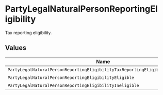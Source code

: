 # PartyLegalNaturalPersonReportingEligibility

Tax reporting eligibility.


## Values

| Name                                                                            | Value                                                                           |
| ------------------------------------------------------------------------------- | ------------------------------------------------------------------------------- |
| `PartyLegalNaturalPersonReportingEligibilityTaxReportingEligibilityUnspecified` | TAX_REPORTING_ELIGIBILITY_UNSPECIFIED                                           |
| `PartyLegalNaturalPersonReportingEligibilityEligible`                           | ELIGIBLE                                                                        |
| `PartyLegalNaturalPersonReportingEligibilityIneligible`                         | INELIGIBLE                                                                      |